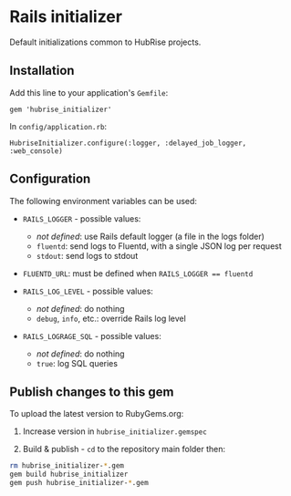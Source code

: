 # Rails initializer

Default initializations common to HubRise projects.

## Installation

Add this line to your application's `Gemfile`:
```
gem 'hubrise_initializer'
```

In `config/application.rb`:
```
HubriseInitializer.configure(:logger, :delayed_job_logger, :web_console)
```

## Configuration

The following environment variables can be used:

- `RAILS_LOGGER` - possible values:
    - _not defined_: use Rails default logger (a file in the logs folder)
    - `fluentd`: send logs to Fluentd, with a single JSON log per request  
    - `stdout`: send logs to stdout  

- `FLUENTD_URL`: must be defined when `RAILS_LOGGER == fluentd` 

- `RAILS_LOG_LEVEL` - possible values:
    - _not defined_: do nothing
    - `debug`, `info`, etc.: override Rails log level

- `RAILS_LOGRAGE_SQL` - possible values:
    - _not defined_: do nothing
    - `true`: log SQL queries

## Publish changes to this gem

To upload the latest version to RubyGems.org:

1. Increase version in `hubrise_initializer.gemspec`

2. Build & publish - `cd` to the repository main folder then: 

```bash
rm hubrise_initializer-*.gem
gem build hubrise_initializer
gem push hubrise_initializer-*.gem
``` 
